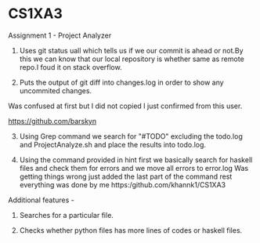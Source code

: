 # CS1XA3
Assignment 1 - Project Analyzer

1. Uses git status uall which tells us if we our commit is ahead or not.By this we can know that our local repository is whether same as remote repo.I foud it on stack overflow.


2. Puts the output of git diff into changes.log in order to show any uncommited changes.

Was confused at first but I did not copied I just confirmed from this user.

https://github.com/barskyn


3. Using Grep command we search for "#TODO" excluding  the todo.log and ProjectAnalyze.sh and place the results into todo.log.

4. Using the command provided in hint first we basically search for haskell files and check them for errors and we move all errors to error.log
Was getting things wrong just added the last part of the command rest everything was done by me
https:/github.com/khannk1/CS1XA3  

Additional features -

1. Searches for a particular file.

2. Checks whether python files has more lines of codes or haskell files.
